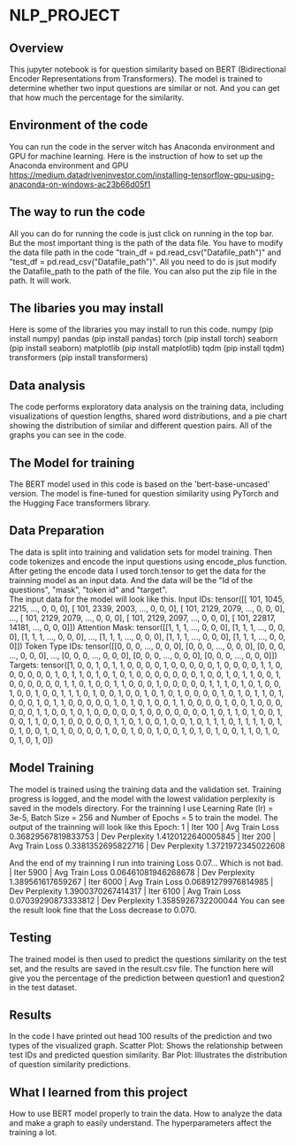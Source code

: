 # NLP_PROJECT

## Overview
This jupyter notebook is for question similarity based on BERT (Bidirectional Encoder Representations from Transformers). The model is trained to determine whether two input questions are similar or not. And you can get that how much the percentage for the similarity.

## Environment of the code
You can run the code in the server witch has Anaconda environment and GPU for machine learning.
Here is the instruction of how to set up the Anaconda environment and GPU
https://medium.datadriveninvestor.com/installing-tensorflow-gpu-using-anaconda-on-windows-ac23b66d05f1


## The way to run the code
All you can do for running the code is just click on running in the top bar. But the most important thing is the path of the data file. You have to modify the data file path in the code "train_df = pd.read_csv("Datafile_path")" and "test_df = pd.read_csv("Datafile_path")". All you need to do is jsut modify the Datafile_path to the path of the file. You can also put the zip file in the path. It will work.

## The libaries you may install
Here is some of the libraries you may install to run this code.
numpy (pip install numpy)
pandas (pip install pandas)
torch (pip install torch)
seaborn (pip install seaborn)
matplotlib (pip install matplotlib)
tqdm (pip install tqdm)
transformers (pip install transformers)


## Data analysis
The code performs exploratory data analysis on the training data, including visualizations of question lengths, shared word distributions, and a pie chart showing the distribution of similar and different question pairs. All of the graphs you can see in the code.

## The Model for training
The BERT model used in this code is based on the 'bert-base-uncased' version. The model is fine-tuned for question similarity using PyTorch and the Hugging Face transformers library. 

## Data Preparation
The data is split into training and validation sets for model training. Then code tokenizes and encode the input questions using encode_plus function. After geting the encode data I used torch.tensor to get the data for the trainning model as an input data. And the data will be the "Id of the questions", "mask", "token id" and "target".  
The input data for the model will look like this.
Input IDs: tensor([[  101,  1045,  2215,  ...,     0,     0,     0],
        [  101,  2339,  2003,  ...,     0,     0,     0],
        [  101,  2129,  2079,  ...,     0,     0,     0],
        ...,
        [  101,  2129,  2079,  ...,     0,     0,     0],
        [  101,  2129,  2097,  ...,     0,     0,     0],
        [  101, 22817, 14181,  ...,     0,     0,     0]])
Attention Mask: tensor([[1, 1, 1,  ..., 0, 0, 0],
        [1, 1, 1,  ..., 0, 0, 0],
        [1, 1, 1,  ..., 0, 0, 0],
        ...,
        [1, 1, 1,  ..., 0, 0, 0],
        [1, 1, 1,  ..., 0, 0, 0],
        [1, 1, 1,  ..., 0, 0, 0]])
Token Type IDs: tensor([[0, 0, 0,  ..., 0, 0, 0],
        [0, 0, 0,  ..., 0, 0, 0],
        [0, 0, 0,  ..., 0, 0, 0],
        ...,
        [0, 0, 0,  ..., 0, 0, 0],
        [0, 0, 0,  ..., 0, 0, 0],
        [0, 0, 0,  ..., 0, 0, 0]])
Targets: tensor([1, 0, 0, 1, 0, 1, 1, 0, 0, 0, 0, 1, 0, 0, 0, 0, 0, 1, 0, 0, 0, 0, 1, 1,
        0, 0, 0, 0, 0, 0, 1, 0, 1, 1, 0, 1, 0, 1, 0, 1, 0, 0, 0, 0, 0, 0, 0, 1,
        0, 0, 1, 0, 1, 1, 0, 0, 1, 0, 0, 0, 0, 0, 0, 1, 1, 0, 1, 0, 0, 1, 1, 0,
        0, 0, 1, 0, 0, 0, 0, 0, 1, 1, 1, 0, 1, 0, 1, 0, 0, 1, 0, 0, 1, 0, 0, 1,
        1, 1, 0, 1, 0, 0, 1, 0, 0, 1, 0, 1, 0, 1, 0, 0, 0, 0, 1, 0, 1, 0, 1, 1,
        0, 1, 0, 0, 0, 1, 0, 1, 1, 0, 0, 0, 0, 0, 1, 0, 1, 0, 1, 0, 0, 1, 1, 0,
        0, 0, 0, 1, 0, 0, 1, 0, 0, 0, 0, 0, 0, 1, 1, 0, 0, 1, 0, 1, 0, 0, 0, 0,
        0, 1, 0, 0, 0, 0, 0, 0, 0, 1, 0, 1, 1, 0, 1, 0, 0, 1, 0, 0, 1, 1, 0, 0,
        1, 0, 0, 0, 0, 0, 1, 1, 0, 1, 0, 0, 1, 0, 0, 1, 0, 1, 1, 1, 0, 1, 1, 1,
        1, 0, 1, 0, 1, 0, 0, 1, 0, 1, 0, 0, 0, 0, 1, 0, 0, 1, 0, 0, 1, 0, 0, 1,
        0, 1, 0, 1, 0, 0, 1, 1, 0, 1, 0, 0, 1, 0, 1, 0])


## Model Training
The model is trained using the training data and the validation set. Training progress is logged, and the model with the lowest validation perplexity is saved in the models directory.
For the trainning I use Learning Rate (lr) = 3e-5, Batch Size  = 256 and Number of Epochs = 5 to train the model. The output of the trainning will look like this 
Epoch:  1
| Iter 100 | Avg Train Loss 0.36829567819833753 | Dev Perplexity 1.4120122640005845
| Iter 200 | Avg Train Loss 0.3381352695822716 | Dev Perplexity 1.3721972345022608

And the end of my trainning I run into training Loss 0.07... Which is not bad.
| Iter 5900 | Avg Train Loss 0.06461081946268678 | Dev Perplexity 1.389561617659267
| Iter 6000 | Avg Train Loss 0.06891279976814985 | Dev Perplexity 1.3900370267414317
| Iter 6100 | Avg Train Loss 0.07039290873333812 | Dev Perplexity 1.3585926732200044
You can see the result look fine that the Loss decrease to 0.070.

## Testing
The trained model is then used to predict the questions similarity on the test set, and the results are saved in the result.csv file. The function here will give you the percentage of the prediction between question1 and question2 in the test dataset.

## Results 
In the code I have printed out head 100 results of the prediction and two types of the visualized graph.
Scatter Plot: Shows the relationship between test IDs and predicted question similarity.
Bar Plot: Illustrates the distribution of question similarity predictions.

## What I learned from this project
How to use BERT model properly to train the data.
How to analyze the data and make a graph to easily understand.
The hyperparameters affect the training a lot.
